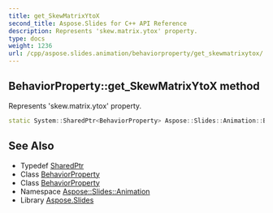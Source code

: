 ```yaml
---
title: get_SkewMatrixYtoX
second_title: Aspose.Slides for C++ API Reference
description: Represents 'skew.matrix.ytox' property.
type: docs
weight: 1236
url: /cpp/aspose.slides.animation/behaviorproperty/get_skewmatrixytox/
---
```

## BehaviorProperty::get_SkewMatrixYtoX method


Represents 'skew.matrix.ytox' property.

```cpp
static System::SharedPtr<BehaviorProperty> Aspose::Slides::Animation::BehaviorProperty::get_SkewMatrixYtoX()
```

## See Also

* Typedef [SharedPtr](../../../system/sharedptr/)
* Class [BehaviorProperty](../)
* Class [BehaviorProperty](../)
* Namespace [Aspose::Slides::Animation](../../)
* Library [Aspose.Slides](../../../)
